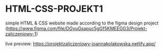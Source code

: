 # HTML-CSS-PROJEKT1
simple HTML & CSS website made according to the figma design project (https://www.figma.com/file/DGyuGsapuc5gGf5KMEEGG3/Projekt-zaliczeniowy-1)

live preview: https://projektzaliczeniowy-joannakolakowska.netlify.app/
